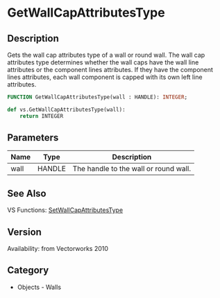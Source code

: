 # GetWallCapAttributesType

## Description
Gets the wall cap attributes type of a wall or round wall.  The wall cap attributes type determines whether the wall caps have the wall line attributes or the component lines attributes.  If they have the component lines attributes, each wall component is capped with its own left line attributes.

```pascal
FUNCTION GetWallCapAttributesType(wall : HANDLE): INTEGER;
```

```python
def vs.GetWallCapAttributesType(wall):
    return INTEGER
```

## Parameters
|Name|Type|Description|
|---|---|---|
|wall|HANDLE|The handle to the wall or round wall.|

## See Also
VS Functions:
[SetWallCapAttributesType](SetWallCapAttributesType.md)

## Version
Availability: from Vectorworks 2010

## Category
* Objects - Walls

